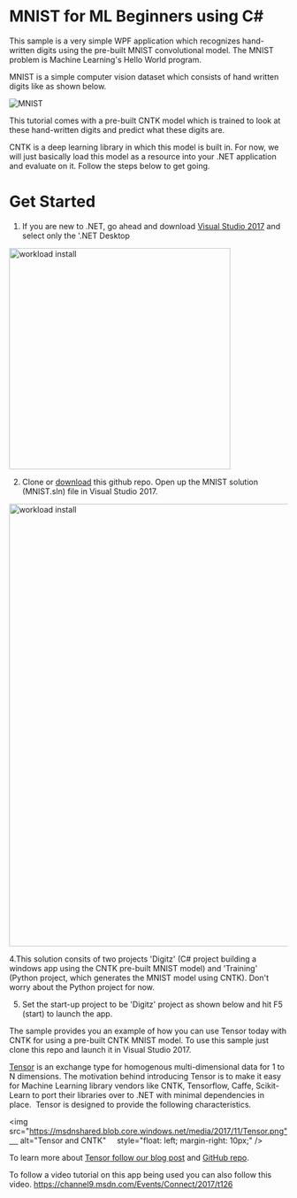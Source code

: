 # MNIST for ML Beginners using C#
  
This sample is a very simple WPF application which recognizes hand-written digits using the pre-built MNIST convolutional model. The MNIST problem is Machine Learning's Hello World program. 

MNIST is a simple computer vision dataset which consists of hand written digits like as shown below. 

<img src=https://msdnshared.blob.core.windows.net/media/2017/11/MNIST.png  alt="MNIST" />

This tutorial comes with a pre-built CNTK model which is trained to look at these hand-written digits and predict what these digits are. 

CNTK is a deep learning library in which this model is built in. For now, we will just basically load this model as a resource into your .NET application and evaluate on it.  Follow the steps below to get going. 

# Get Started 
1. If you are new to .NET, go ahead and download [Visual Studio 2017](https://www.visualstudio.com/thank-you-downloading-visual-studio/?sku=Community&rel=15) and select only the '.NET Desktop 

<img src=https://msdnshared.blob.core.windows.net/media/2017/11/dotnetdesktop.png alt="workload install" width="400" hieght="320"/>

2. Clone or [download](https://github.com/dotnet-architecture/MNISTTensorCNTK/archive/master.zip) this github repo. Open up the MNIST solution (MNIST.sln) file in Visual Studio 2017. 
                         
 <img src=https://msdnshared.blob.core.windows.net/media/2017/11/sln.png alt="workload install" width="800" hieght="270"/>

4.This solution consits of two projects 'Digitz' (C# project building a windows app using the CNTK pre-built MNIST model) and 
  'Training' (Python project, which generates the MNIST model using CNTK). Don't worry about the Python project for now. 
   
5. Set the start-up project to be 'Digitz' project as shown below and hit F5 (start) to launch the app.

The sample provides you an example of how you can use Tensor<T> today with CNTK for using a pre-built CNTK MNIST model. To use this sample just clone this repo and launch it in Visual Studio 2017.

[Tensor<T>](https://blogs.msdn.microsoft.com/dotnet/2017/11/15/introducing-tensor-for-machine-learning-and-ai-libraries) is an exchange type for homogenous multi-dimensional data for 1 to N dimensions. The motivation behind introducing Tensor<T> is to make it easy for Machine Learning library vendors like CNTK, Tensorflow, Caffe, Scikit-Learn to port their libraries over to .NET with minimal dependencies in place.  Tensor<T> is designed to provide the following characteristics.

<img src="https://msdnshared.blob.core.windows.net/media/2017/11/Tensor.png"     alt="Tensor<T> and CNTK"     style="float: left; margin-right: 10px;" />

To learn more about [Tensor<T> follow our blog post](https://blogs.msdn.microsoft.com/dotnet/2017/11/15/introducing-tensor-for-machine-learning-and-ai-libraries) and [GitHub repo](https://github.com/dotnet/corefxlab/tree/master/src/System.Numerics.Tensors). 
  
To follow a video tutorial on this app being used you can also follow this video. 
https://channel9.msdn.com/Events/Connect/2017/t126


  
  
  
  



